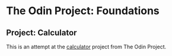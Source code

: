 # The Odin Project: Foundations

## Project: Calculator

This is an attempt at the [calculator](https://www.theodinproject.com/courses/foundations/lessons/calculator) project from The Odin Project.
